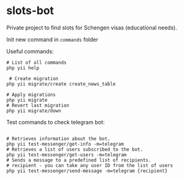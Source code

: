 # slots-bot
Private project to find slots for Schengen visas (educational needs).

Init new command in `commands` folder

Useful commands:
```shell
# List of all commands
php yii help
 
 # Create migration
php yii migrate/create create_news_table
 
# Apply migrations
php yii migrate
# Revert last migration
php yii migrate/down

```

Test commands to check telegram bot:
```shell

# Retrieves information about the bot.
php yii test-messenger/get-info -m=telegram
# Retrieves a list of users subscribed to the bot.
php yii test-messenger/get-users -m=telegram
# Sends a message to a predefined list of recipients.
# recipient - you can take any user ID from the list of users
php yii test-messenger/send-message -m=telegram {recipient}
```
